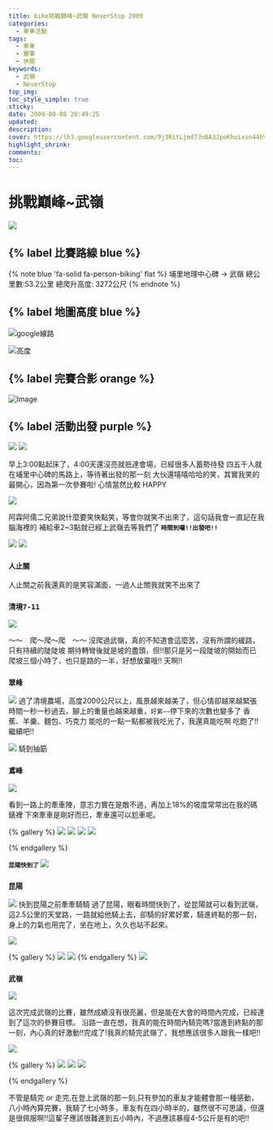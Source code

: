```yaml
---
title: bike挑戰巔峰~武嶺 NeverStop 2009
categories:
  - 單車活動
tags:
  - 單車
  - 賽事
  - 休閒
keywords:
  - 武嶺
  - NeverStop
top_img:
toc_style_simple: true
sticky: 
date: 2009-09-08 20:49:25
updated:
description:
cover: https://lh3.googleusercontent.com/9j3RitLjmd7JnBA3JpeKhuixsn44hVC3GpAFKt3xvSCKw7sa3VxOYFe8AAhOABqgUj-bq3T62B5Whrk8R0-WuMo-pXs5RZkm4KG5G4Ne1In6o6eX0hYcRvItcE388VbBxuR4kBOw1w=w1920-h1080
highlight_shrink:
comments:
toc:
---
```


# 挑戰巔峰~武嶺

![](https://lh3.googleusercontent.com/9j3RitLjmd7JnBA3JpeKhuixsn44hVC3GpAFKt3xvSCKw7sa3VxOYFe8AAhOABqgUj-bq3T62B5Whrk8R0-WuMo-pXs5RZkm4KG5G4Ne1In6o6eX0hYcRvItcE388VbBxuR4kBOw1w=w1920-h1080)

## {% label 比賽路線 blue %}

{% note blue 'fa-solid fa-person-biking' flat %}
埔里地理中心碑 -> 武嶺
總公里數:53.2公里
總爬升高度: 3272公尺
{% endnote %}


## {% label 地圖高度 blue %}

![google線路](https://i.imgur.com/ImoSNkg.png)

![高度](https://i.imgur.com/bvYctEw.png)

## {% label 完賽合影 orange %}

![Image](https://i.imgur.com/ToN6aFU.png)

## {% label 活動出發 purple %}

![](https://lh3.googleusercontent.com/959c-DXcuShEzAVQzrB9O1vV4Zr8X_VJ4XB2B8skXg7HtJdAVP_xm6rxmdGAeIVuE6xgO6a09_m8h_rlYLzBmPaZNCkVgkRInl7CYSHaE9PDtc4ElImINnnE5Ht79miaEgD2-_xsBw=w1920-h1080)
![](https://lh3.googleusercontent.com/ogHIZFjIvnhcHzC_H54mi6aH8TpvZSiIn9w-ZyucGVVfkrVMy_D2feAZmD5sMj_eKMhbefghl6JtpMhysLv8Spb3zt761yQcH2bw7Ns5lKw0D6gtki7SFYJela7GnQH8t-SUtUP7tA=w1920-h1080)

早上3:00點起床了，4:00天還沒亮就扺達會場，已經很多人蓄勢待發
四五千人就在埔里中心碑的馬路上，等待著出發的那一刻
大伙還嘻嘻哈哈的笑，其實我笑的最開心，因為第一次參賽啦! 心情當然比較 HAPPY

![](https://lh3.googleusercontent.com/I-_U-vMqHa_yWo3Thf6nXIvzz1xY4R9WYKpbY6dODhGv3Pym0fqKk0fuvF1GjCGSfFNFhtnoXJVbQbYJ7IOvjLTQG04UK3qUTcFxB5lWuXfbDe6JhhYknfKDrZqwF1JF3D4rHAn3XA=w1920-h1080)

阿霖阿儒二兄弟說什麼要笑快點笑，等會你就笑不出來了，這句話我會一直記在我腦海裡的
補給車2~3點就已經上武嶺去等我們了
**`時間到囉!!出發吧!!`**

![](https://lh3.googleusercontent.com/olcVSomJXFmTIzrk_5xpgpNxDEFm5OAqWwXfdGL0SM0f_QrspC5d-wa1IpPE4bz4YKS7uzzEDM1kj8tKenSfDKtO0xVffYGaBEEXBeA1k2nKVB_IQIy-VMoj9CFPhQGa0ALUNT7Xig=w1920-h1080)
![](https://lh3.googleusercontent.com/emtq2bgrmBuDcYpUpnlqsuzNCRcneYbGTjdJK-AnFy-SFwR0z-yPoqOlsHCdo66t2he-an69tbMCPvVtaZ7sF18xQuw6aWZfrLL0LO2Xb-GMaCNg6UXwNPNwIbZlw9LumVDyDl4Etg=w1920-h1080)

### `人止關`

人止關之前我還真的是笑容滿面，一過人止關我就笑不出來了

### `清境7-11`

![](https://lh3.googleusercontent.com/3y_27PYHbjlqPqnkTYc7ld_FjO79ctVzJH3pRJvrVBXW9u5jCofHZHBDxmRiazLPCYFLj8UHPyPR0rzknjmlwMQS2mIkbt5WUOOAVDM9gHM0betvdToBNv_Khc8tkGTF9Gc-4ij8dw=w1920-h1080)

～～　爬～爬～爬　～～
沒爬過武嶺，真的不知道會這麼苦，沒有所謂的緩路，只有持續的陡陡坡
期待轉彎後就是坡的盡頭，但!!那只是另一段陡坡的開始而已
爬坡三個小時了，也只是路的一半，好想放棄哦!! 天啊!!

### `翠峰`

![](https://lh3.googleusercontent.com/Q4VVMjFdBnFuG9BjZchjq52EGAg5RZpDYBPNOWaKedljD8vEsxQWllVf3Yp9crIoR4Bh4lik7ZuRPN7pQ7iDWn2lL-eRrqlfS2Dgp2kQ_JXaChx2rmYaFEt2OULviVl3kXMfoxdLDg=w1920-h1080)
過了清境農場，高度2000公尺以上，風景越來越美了，但心情卻越來越緊張
時間一秒一秒過去，腳上的重量也越來越重，`好累~~`停下來的次數也變多了
香蕉、羊羹、麵包、巧克力 能吃的一點一點都被我吃光了，我還真能吃啊
吃飽了!!繼續吧!!

![](https://lh3.googleusercontent.com/-vWfKug7evkZjpMcFKHB8DHvUe3NWK9c9EabQObKbXVgxkVhFTk-0WZEGBfvxIxiL3L-9RY9cIIcWc4tWMnsXXYueQLAOvqrUFEJUwllIvpUHD3WtA8Pv8PRXPEVDYNNubtf4ddVGA=w1920-h1080)
騎到抽筯


### `鳶峰`

![](https://lh3.googleusercontent.com/ZfdbFA78Yb-owsHkni9zWiFVRqrjefQurGee97KpVIbgEnZZboR2W8rqYjcMlH5GGqywqegHuypnRRc0vAf8-ETCho2kafviIE5CDjXUYkOhK-2cwiw2JEHyRoYREf2-j_f9fOFTjw=w1920-h1080)

看到一路上的牽車陣，意志力實在是敵不過，再加上18%的坡度常常出在我的碼錶裡
下來牽車是剛好而已，牽車還可以尬車呢。

{% gallery %}
![](https://lh3.googleusercontent.com/qcvGBZketn6UzBBHiIrkRgr_qZNuxiVTsyqiC4R-DrRbtbXQkZ2un2XpCLRINF0y--OsGWw-R-w6VoULUmnKmHxdL76a3rrWnIIt4p4_ZmSOaewfrlkvNh8fO5m6swGbWvi6kfAOqw=w1920-h1080)
![](https://lh3.googleusercontent.com/X26n_-_VGDJuTbvDvGroDu-0pTBt7aAuD4KU2evfiyE8CBju1Y0a4RvAVWeHiW68XNpUqDo_saWiXgdtUCzqcBXI5sabzVlUfbo60lAv_mk7MNfF-Y_a15YCFjPOLrCYeh0NiDENSw=w1920-h1080)
![](https://lh3.googleusercontent.com/5jouqjp9BLSr3cmQWi66fYSexxaouseJNCEo6nQA2Js3Mwt26upXRuiVl_BG3HO5waF03yLkE2gR74AoEziaLNxiaqi9-tJqVywZ_WCYEUgcfjOKP7DTcQ0wt2lac03BrQqYLupgPQ=w1920-h1080)
![](https://lh3.googleusercontent.com/eWivZhT0e_9qNGs3GGdLqWtHgVB_Z8SlP7yFAKW_wt-Nd6X-b2HG0TbdDCw2oIp2KF011mpnZ6jJoJB1WYZKnqW_3VZJurnHMCZ9v-JmnZ_hGRl_j16zaS-4YB6xT8TuDFMEeXHdYg=w1920-h1080)

{% endgallery %}

**`昆陽快到了`**
![](https://lh3.googleusercontent.com/l2QtlrxaoJva9-S993Wlyi29ubOOXFq2EGj85cDxZD7YroAh2A0NufP1Yr-s7nuWOTsrgGjpRAHHZ5bIA0F6914xg1G0n6BZb_0ZI0HEJcdQzx9lnxpaCNnUcy7B8UYFuV62AiNVCQ=w1920-h1080)

### `昆陽`

![](https://lh3.googleusercontent.com/CmgVTBwr0F42lPSm7IT-2R6OM4lL_rw9GZJcdfoMr1OBHG9cGqTo_1ezWwSjArw72gzRN4EUXOnr_oxg-aDGAvuz2ARDRoX7r0D14DQ-E1vv4nDduBt3pg3-VnGMOy3t7_jn9fsHAA=w1920-h1080)
快到昆陽之前牽牽騎騎
過了昆陽，眼看時間快到了，從昆陽就可以看到武嶺，這2.5公里的天堂路，一路就給他騎上去，卻騎的好累好累，騎進終點的那一刻，身上的力氣也用完了，坐在地上，久久也站不起來。

![](https://lh3.googleusercontent.com/9j3RitLjmd7JnBA3JpeKhuixsn44hVC3GpAFKt3xvSCKw7sa3VxOYFe8AAhOABqgUj-bq3T62B5Whrk8R0-WuMo-pXs5RZkm4KG5G4Ne1In6o6eX0hYcRvItcE388VbBxuR4kBOw1w=w1920-h1080)

{% gallery %}
![](https://lh3.googleusercontent.com/8plZuzXITe2BnPuSfUdxOaSsyVl0rD-IOjt3LKcS4l5m7UnF-UHnytacwt80TbXaLAAGaRZ92Th0DfEfxOnJ3_WZjmSJHSxi1JhObJaEWIuqCI6KDdq-IbQjoE2Ht3y7DgcjCG5PoA=w1920-h1080)
![](https://lh3.googleusercontent.com/xVz6QO0dF2QyrQ1LK0eklyyi5ifKAzwsign_6yrdt-CULj7LC_er9Nexquj3e1muFFzFQqQOf2dyo6ADOBdbXmEHpXpgvqI_jfDvuKfqjmok-JtEFGNtEkbMB6CSBAr4Q3ZN9IACxg=w1920-h1080)
{% endgallery %}
![](https://lh3.googleusercontent.com/lm-dSO5YXi8cbKa5FfKWlXXdtpoeBbY6tgxxdULW5gZQQ2Qm4gSQBKPrJL2N_75tG-m82z15kem07qz6ob4_SqdRCyEgzW2l_LcnnQerc1EWAA-rsKZNArnkfDGDjsnDKB6dxz8tXw=w1920-h1080)

### `武嶺`

![](https://lh3.googleusercontent.com/I32oi7gKUqtiUT5zCUY0wVui42DfCmiLvKLiB0uCiz49YjzCkRKcDgvfrepl2T7AJrVFC5xTyiYTLzqeBdnlr59_u5ZytOr5dxCPBlCriNYCp-oJMXHFikQgmsuS5fFB0fxUZ0Y5Tw=w1920-h1080)

這次完成武嶺的比賽，雖然成績沒有很亮麗，但是能在大會的時間內完成，已經達到了這次的參賽目標。
沿路一直在想，我真的能在時間內騎完嗎?當進到終點的那一刻，內心真的好激動!!完成了!我真的騎完武嶺了，我想應該很多人跟我一樣吧!!

![](https://lh3.googleusercontent.com/qJVS8I3cHD3dELPD6zNjpiFjc1x9ofYYs_12oZVDWM3xQe6oF_wAEwZ6kVCH7m7OSuCYZS5gCI0jt5DrVy3qEkGeO9wPkO7wvQdxYEAuXX4D1x34Ob1l8krbiTxlnayK9cKxLgK0Dw=w1920-h1080)

{% gallery %}
![](https://lh3.googleusercontent.com/ISFNj0eQ0T55AImiTYWNreMpGoMcqPSb_Ii6TPzZyz45WEB3tLLAWBqL87LSO_pp_z-BDa6WrQ8u0akd9x1mFLsCIafvzpsFqMjB0l0oyBxF8Vb7C2TIzuuppPbGsZQWO8dEZboGlA=w1920-h1080)
![](https://lh3.googleusercontent.com/oSOwGfHm1XvKWoPYVleQottqq7B2DPdafAxbP5YBbBVM19Jps0pzPHunJ_i26CZHlQe8wv7S3KSjhZEVxvuevJwHaThfMcsU6GaZocUiA4_JKLqWLxUQSb3dX6uUBQqGoHfpaoDRgQ=w1920-h1080)
![](https://lh3.googleusercontent.com/xnG0S2WvMfPjKAz1IBZYS9Bx73DEKFpzuMmxvnuqRC6Xv9zRT-yWkPKDFOR28N2WV6p5THhCjMx1A6EQW9CSxPbjFkNOkQSN_-Fr7A8cykQuC0wdy7BnqehBQXN-Ij6IpURmCT0e-A=w1920-h1080)

{% endgallery %}

不管是騎完 or 走完,在登上武嶺的那一刻,只有參加的車友才能體會那一種感動，八小時內算完賽，我騎了七小時多，車友有在四小時半的，雖然很不可思議，但還是很佩服啊!!這輩子應該很難進到五小時內，不過應該暴瘦4-5公斤是有的吧!!
